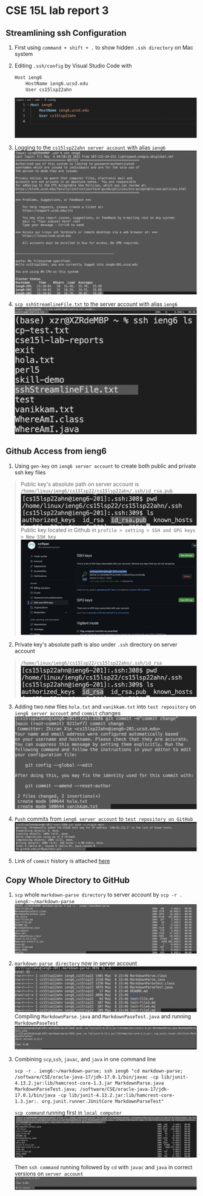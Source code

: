 # CSE 15L lab report 3

## Streamlining ssh Configuration

1. First using `command + shift + .` to show hidden `.ssh directory` on Mac system
2. Editing `.ssh/config` by Visual Studio Code with
    ```
    Host ieng6
        HostName ieng6.ucsd.edu
        User cs15lsp22ahn
    ```
    ![config](sshkeyhost.png)

3. Logging to the `cs15lsp22ahn server account` with alias `ieng6`![ssh](sshAlias.png)

4. `scp sshStreamlineFile.txt` to the server account with alias `ieng6` 
![scpFile](scpAlias.png)
![success](sucessfulSCP.png)

## Github Access from ieng6

1. Using `gen-key` on `ieng6 server account` to create both public and private ssh key files

> Public key's absolute path on server account is `/home/linux/ieng6/cs15lsp22/cs15lsp22ahn/.ssh/id_rsa.pub`
![ieng6publickey](publicSSHKey.png)
> Public key located in Github in `profile > setting > SSH and GPG keys > New SSH key` 
![ieng6gitkey](Githubkey.png)

2. Private key's absolute path is also under `.ssh` directory on server account
> `/home/linux/ieng6/cs15lsp22/cs15lsp22ahn/.ssh/id_rsa`
![privateKey](privatekey.png)

3. Adding two new files `hola.txt` and `vanikkam.txt` into `test repository` on `ieng6 server account` and `commit` changes
![commit](GitCommit.png)

4. `Push` commits from `ieng6 server account` to `test repository on GitHub`
![push](PushCommit.png)

5. Link of `commit` history is attached [here](https://github.com/xzrRyan/test/commit/9211ef7c37a15e228a6451e66ebb4e69bbc651b9)

## Copy Whole Directory to GitHub
1. `scp` whole `markdown-parse directory` to server account by `scp -r . ieng6:~/markdown-parse`
![markdown](scpMarkdown.png)

2. `markdown-parse directory` now in server account
![server](MarkdownServer.png)
Compiling `MarkdownParse.java` and `MarkdownPaseTest.java` and running `MarkdownPaseTest`
![test](RunningTest.png)

3. Combining `scp`,`ssh`, `javac`, and `java` in one command line
    ```
    scp -r . ieng6:~/markdown-parse; ssh ieng6 "cd markdown-parse; /software/CSE/oracle-java-17/jdk-17.0.1/bin/javac -cp lib/junit-4.13.2.jar:lib/hamcrest-core-1.3.jar MarkdownParse.java MarkdownParseTest.java; /software/CSE/oracle-java-17/jdk-17.0.1/bin/java -cp lib/junit-4.13.2.jar:lib/hamcrest-core-1.3.jar:. org.junit.runner.JUnitCore MarkdownParseTest"
    ```
    `scp command` running first in `local computer`
    ![oneline](javacVersion.png)

    Then `ssh command` running followed by `cd` with `javac` and `java` in correct versions on `server account`
    ![success](success.png)
